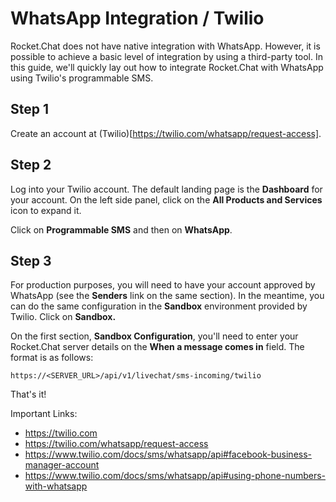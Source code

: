 # WhatsApp Integration / Twilio

Rocket.Chat does not have native integration with WhatsApp. However, it is possible to achieve a basic level of integration by using a third-party tool. In this guide, we'll quickly lay out how to integrate Rocket.Chat with WhatsApp using Twilio's programmable SMS.

## Step 1

Create an account at (Twilio)[https://twilio.com/whatsapp/request-access].

## Step 2

Log into your Twilio account. The default landing page is the **Dashboard** for your account. On the left side panel, click on the **All Products and Services** icon to expand it.

Click on **Programmable SMS** and then on **WhatsApp**.

## Step 3

For production purposes, you will need to have your account approved by WhatsApp (see the **Senders** link on the same section). In the meantime, you can do the same configuration in the **Sandbox** environment provided by Twilio. Click on **Sandbox.**

On the first section, **Sandbox Configuration**, you'll need to enter your Rocket.Chat server details on the **When a message comes in** field. The format is as follows:

`https://<SERVER_URL>/api/v1/livechat/sms-incoming/twilio`

That's it!

Important Links:

- <https://twilio.com>
- <https://twilio.com/whatsapp/request-access>
- <https://www.twilio.com/docs/sms/whatsapp/api#facebook-business-manager-account>
- <https://www.twilio.com/docs/sms/whatsapp/api#using-phone-numbers-with-whatsapp>
